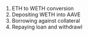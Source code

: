 1. ETH to WETH conversion
2. Depositing WETH into AAVE
3. Borrowing against collateral
4. Repaying loan and withdrawl